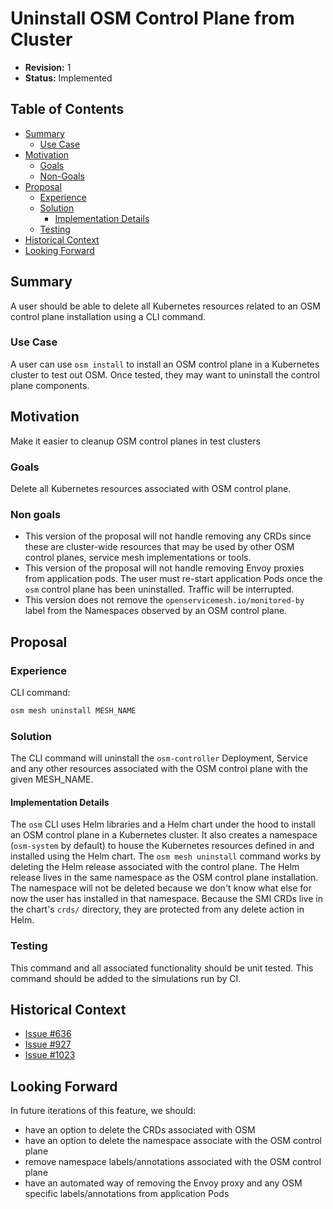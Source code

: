# Uninstall OSM Control Plane from Cluster

- **Revision:** 1
- **Status:** Implemented

## Table of Contents
<!-- toc -->
- [Summary](#summary)
  - [Use Case](#use-case)
- [Motivation](#motivation)
  - [Goals](#goals)
  - [Non-Goals](#non-goals)
- [Proposal](#proposal)
  - [Experience](#experience)
  - [Solution](#solution)
    - [Implementation Details](#implementation-details)
  - [Testing](#testing)
- [Historical Context](#historical-context)
- [Looking Forward](#looking-forward)
<!-- /toc -->

## Summary
A user should be able to delete all Kubernetes resources related to an OSM control plane installation using a CLI command.

### Use Case
A user can use `osm install` to install an OSM control plane in a Kubernetes cluster to test out OSM. Once tested, they may want to uninstall the control plane components.

## Motivation
Make it easier to cleanup OSM control planes in test clusters

### Goals
Delete all Kubernetes resources associated with OSM control plane.

### Non goals
- This version of the proposal will not handle removing any CRDs since these are cluster-wide resources that may be used by other OSM control planes, service mesh implementations or tools.
- This version of the proposal will not handle removing Envoy proxies from application pods. The user must re-start application Pods once the `osm` control plane has been uninstalled. Traffic will be interrupted.
- This version does not remove the `openservicemesh.io/monitored-by` label from the Namespaces observed by an OSM control plane.

## Proposal

### Experience
CLI command:
```bash
osm mesh uninstall MESH_NAME
```

### Solution
The CLI command will uninstall the `osm-controller` Deployment, Service and any other resources associated with the OSM control plane with the given MESH_NAME.

#### Implementation Details
The `osm` CLI uses Helm libraries and a Helm chart under the hood to install an OSM control plane in a Kubernetes cluster. It also creates a namespace (`osm-system` by default) to house the Kubernetes resources defined in and installed using the Helm chart. The `osm mesh uninstall` command works by deleting the Helm release associated with the control plane. The Helm release lives in the same namespace as the OSM control plane installation. The namespace will not be deleted because we don't know what else for now the user has installed in that namespace. Because the SMI CRDs live in the chart's `crds/` directory, they are protected from any delete action in Helm.

### Testing
This command and all associated functionality should be unit tested. This command should be added to the simulations run by CI.

## Historical Context
- [Issue #636](https://github.com/openservicemesh/osm/issues/636)
- [Issue #927](https://github.com/openservicemesh/osm/issues/927)
- [Issue #1023](https://github.com/openservicemesh/osm/issues/1023)

## Looking Forward
In future iterations of this feature, we should:
- have an option to delete the CRDs associated with OSM
- have an option to delete the namespace associate with the OSM control plane
- remove namespace labels/annotations associated with the OSM control plane
- have an automated way of removing the Envoy proxy and any OSM specific labels/annotations from application Pods
